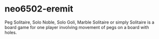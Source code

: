 # neo6502-eremit
Peg Solitaire, Solo Noble, Solo Goli, Marble Solitaire or simply Solitaire is a board game for one player involving movement of pegs on a board with holes.
